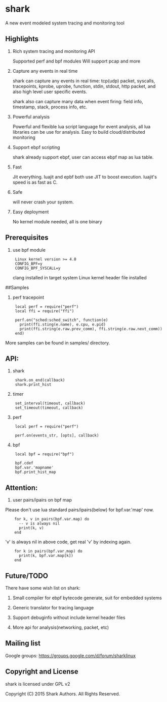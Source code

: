 # shark

A new event modeled system tracing and monitoring tool


## Highlights

1. Rich system tracing and monitoring API

   Supported perf and bpf modules
   Will support pcap and more

2. Capture any events in real time

   shark can capture any events in real time:
   tcp(udp) packet, syscalls, tracepoints, kprobe, uprobe, function,
   stdin, stdout, http packet, and also high level user specific events.

   shark also can capture many data when event firing:
   field info, timestamp, stack, process info, etc.

3. Powerful analysis

   Powerful and flexible lua script language for event analysis, all lua
   libraries can be use for analysis.
   Easy to build cloud/distributed monitoring

4. Support ebpf scripting

   shark already support ebpf, user can access ebpf map as lua table.

5. Fast

   Jit everything. luajit and epbf both use JIT to boost execution.
   luajit's speed is as fast as C.

6. Safe

   will never crash your system.

7. Easy deployment

   No kernel module needed, all is one binary


## Prerequisites

1. use bpf module

        Linux kernel version >= 4.0
        CONFIG_BPF=y
        CONFIG_BPF_SYSCALL=y
	clang installed in target system
	Linux kernel header file installed

##Samples

1. perf tracepoint

        local perf = require("perf")
        local ffi = require("ffi")

        perf.on("sched:sched_switch", function(e)
          print(ffi.sting(e.name), e.cpu, e.pid)
          print(ffi.string(e.raw.prev_comm), ffi.string(e.raw.next_comm))
        end)

More samples can be found in samples/ directory.


## API:

1. shark

        shark.on_end(callback)
        shark.print_hist

2. timer

        set_interval(timeout, callback)
        set_timeout(timeout, callback)

3. perf

        local perf = require("perf")

        perf.on(events_str, [opts], callback)


4. bpf

        local bpf = require("bpf")

        bpf.cdef
        bpf.var.'mapname'
        bpf.print_hist_map


## Attention:

1. user pairs/ipairs on bpf map

Please don't use lua standard pairs/ipairs(below) for bpf.var.'map' now.

        for k, v in pairs(bpf.var.map) do
          -- v is always nil
          print(k, v)
        end

'v' is always nil in above code, get real 'v' by indexing again.


        for k in pairs(bpf.var.map) do
          print(k, bpf.var.map[k])
        end

## Future/TODO

There have some wish list on shark:

1. Small compiler for ebpf bytecode generate, suit for embedded systems

2. Generic translator for tracing language

3. Support debuginfo without include kernel header files

4. More api for analysis(networking, packet, etc)

## Mailing list

Google groups:
https://groups.google.com/d/forum/sharklinux


## Copyright and License

shark is licensed under GPL v2

Copyright (C) 2015 Shark Authors. All Rights Reserved.

